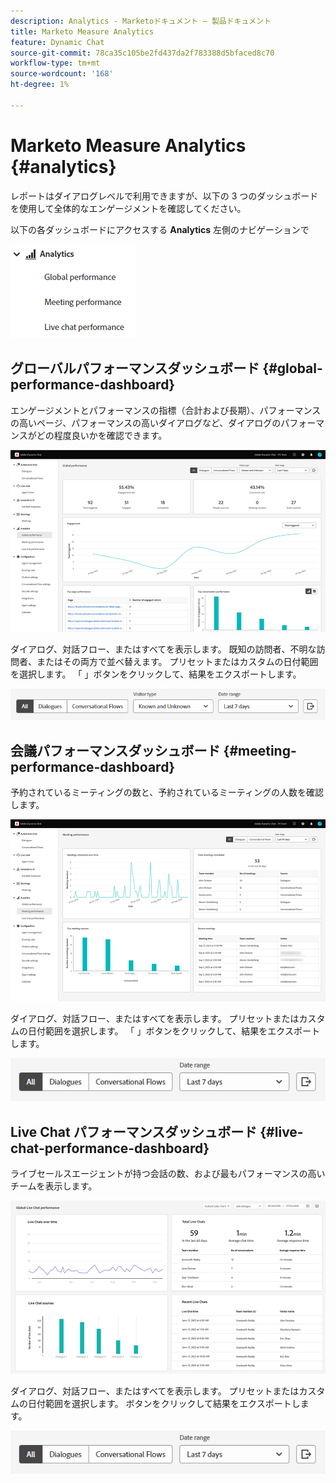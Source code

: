 ```yaml
---
description: Analytics - Marketoドキュメント — 製品ドキュメント
title: Marketo Measure Analytics
feature: Dynamic Chat
source-git-commit: 78ca35c105be2fd437da2f783388d5bfaced8c70
workflow-type: tm+mt
source-wordcount: '168'
ht-degree: 1%

---
```


# Marketo Measure Analytics {#analytics}

レポートはダイアログレベルで利用できますが、以下の 3 つのダッシュボードを使用して全体的なエンゲージメントを確認してください。

以下の各ダッシュボードにアクセスする **Analytics** 左側のナビゲーションで

![](assets/analytics-1.png)

## グローバルパフォーマンスダッシュボード {#global-performance-dashboard}

エンゲージメントとパフォーマンスの指標（合計および長期）、パフォーマンスの高いページ、パフォーマンスの高いダイアログなど、ダイアログのパフォーマンスがどの程度良いかを確認できます。

![](assets/analytics-2.png)

ダイアログ、対話フロー、またはすべてを表示します。 既知の訪問者、不明な訪問者、またはその両方で並べ替えます。 プリセットまたはカスタムの日付範囲を選択します。 「 」ボタンをクリックして、結果をエクスポートします。

![](assets/analytics-3.png)

## 会議パフォーマンスダッシュボード {#meeting-performance-dashboard}

予約されているミーティングの数と、予約されているミーティングの人数を確認します。

![](assets/analytics-4.png)

ダイアログ、対話フロー、またはすべてを表示します。 プリセットまたはカスタムの日付範囲を選択します。 「 」ボタンをクリックして、結果をエクスポートします。

![](assets/analytics-5.png)

## Live Chat パフォーマンスダッシュボード {#live-chat-performance-dashboard}

ライブセールスエージェントが持つ会話の数、および最もパフォーマンスの高いチームを表示します。

![](assets/analytics-6.png)

ダイアログ、対話フロー、またはすべてを表示します。 プリセットまたはカスタムの日付範囲を選択します。 ボタンをクリックして結果をエクスポートします。

![](assets/analytics-7.png)
